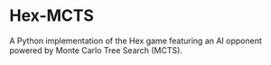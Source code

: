 # Hex-MCTS
A Python implementation of the Hex game featuring an AI opponent powered by Monte Carlo Tree Search (MCTS).
